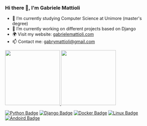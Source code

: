 ### Hi there 👋, I'm Gabriele Mattioli

- 🌱 I’m currently studying Computer Science at Unimore (master's degree) 
- 🔭 I’m currently working on different projects based on Django
- 🌍 Visit my website: <a href="https://gabrielemattioli.com" target="_blank">gabrielemattioli.com</a>
- 📫 Contact me: gabrymattioli@gmail.com


<div>
<a href="https://github.com/anuraghazra/github-readme-stats">
    <img src="https://github-readme-stats.vercel.app/api?username=mattiolato98&count_private=true&show_icons=true&theme=dracula&border_radius=15&include_all_commits=true&hide_border=true" height="180em" />
</a>
<a href="https://github.com/anuraghazra/github-readme-stats">
    <img src="https://github-readme-stats.vercel.app/api/top-langs/?username=mattiolato98&theme=dracula&border_radius=15&hide_border=true&layout=compact&langs_count=8" height="180em" />
</a>
</div>

[![Python Badge](https://img.shields.io/badge/-Python-d4a600?style=for-the-badge&logo=python&logoColor=white)](#)
[![Django Badge](https://img.shields.io/badge/-Django-092E20?style=for-the-badge&logo=django&logoColor=white)](#)
[![Docker Badge](https://img.shields.io/badge/-Docker-0db7ed?style=for-the-badge&logo=docker&logoColor=white)](#)
[![Linux Badge](https://img.shields.io/badge/-Linux-185c63?style=for-the-badge&logo=linux&logoColor=white)](#)
[![Andoird Badge](https://img.shields.io/badge/-Android-333333?style=for-the-badge&logo=android&logoColor)](#)

<!--
**mattiolato98/mattiolato98** is a ✨ _special_ ✨ repository because its `README.md` (this file) appears on your GitHub profile.

Here are some ideas to get you started:

- 🔭 I’m currently working on ...
- 🌱 I’m currently learning ...
- 👯 I’m looking to collaborate on ...
- 🤔 I’m looking for help with ...
- 💬 Ask me about ...
- 📫 How to reach me: ...
- 😄 Pronouns: ...
- ⚡ Fun fact: ...
-->
